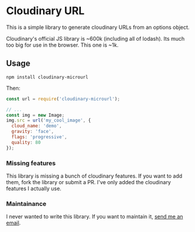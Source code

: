 # Cloudinary URL

This is a simple library to generate cloudinary URLs from an options object.

Cloudinary's official JS library is ~600k (including all of lodash). Its much
too big for use in the browser. This one is ~1k.


## Usage

```
npm install cloudinary-microurl
```

Then:

```javascript
const url = require('cloudinary-microurl');

// ...
const img = new Image;
img.src = url('my_cool_image', {
  cloud_name: 'demo',
  gravity: 'face',
  flags: 'progressive',
  quality: 80
});
```


### Missing features

This library is missing a bunch of cloudinary features. If you want to add them, fork the library or submit a PR. I've only added the cloudinary features I actually use.


### Maintainance

I never wanted to write this library. If you want to maintain it, [send me an email](mailto:me@josephg.com).
